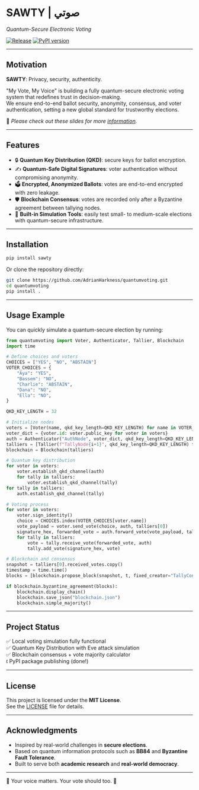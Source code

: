 # SAWTY | صوتي  
*Quantum-Secure Electronic Voting*

[![Release](https://img.shields.io/github/v/release/AdrianHarkness/NYUAD2025.svg?style=popout-square)](https://github.com/AdrianHarkness/NYUAD2025/releases)
[![PyPI version](https://img.shields.io/pypi/v/sawty.svg?style=popout-square)](https://pypi.org/project/sawty/)

---

## Motivation

**SAWTY**: Privacy, security, authenticity.

"My Vote, My Voice" is building a fully quantum-secure electronic voting system that redefines trust in decision-making.  
We ensure end-to-end ballot security, anonymity, consensus, and voter authentication, setting a new global standard for trustworthy elections.

🔗 *Please check out these slides for more [information](https://www.canva.com/design/DAGlxSn6JNY/dj9YdHfOwejP3PryE83FoA/view?utm_content=DAGlxSn6JNY&utm_campaign=designshare&utm_medium=link2&utm_source=uniquelinks&utlId=h6b89bc681d).*

---

## Features

- 🔒 **Quantum Key Distribution (QKD)**: secure keys for ballot encryption.
- ✍️ **Quantum-Safe Digital Signatures**: voter authentication without compromising anonymity.
- 🗳️ **Encrypted, Anonymized Ballots**: votes are end-to-end encrypted with zero leakage.
- 🛡️ **Blockchain Consensus**: votes are recorded only after a Byzantine agreement between tallying nodes.
- 🧪 **Built-in Simulation Tools**: easily test small- to medium-scale elections with quantum-secure infrastructure.

---

## Installation

```bash
pip install sawty
```

Or clone the repository directly:

```bash
git clone https://github.com/AdrianHarkness/quantumvoting.git
cd quantumvoting
pip install .
```

---

## Usage Example

You can quickly simulate a quantum-secure election by running:

```python
from quantumvoting import Voter, Authenticator, Tallier, Blockchain
import time

# Define choices and voters
CHOICES = ["YES", "NO", "ABSTAIN"]
VOTER_CHOICES = {
    "Aya": "YES",
    "Bassem": "NO",
    "Charlie": "ABSTAIN",
    "Dana": "NO",
    "Ella": "NO",
}

QKD_KEY_LENGTH = 32

# Initialize nodes
voters = [Voter(name, qkd_key_length=QKD_KEY_LENGTH) for name in VOTER_CHOICES.keys()]
voter_dict = {voter.id: voter.public_key for voter in voters}
auth = Authenticator("AuthNode", voter_dict, qkd_key_length=QKD_KEY_LENGTH)
talliers = [Tallier(f"TallyNode{i+1}", qkd_key_length=QKD_KEY_LENGTH) for i in range(3)]
blockchain = Blockchain(talliers)

# Quantum key distribution
for voter in voters:
    voter.establish_qkd_channel(auth)
    for tally in talliers:
        voter.establish_qkd_channel(tally)
for tally in talliers:
    auth.establish_qkd_channel(tally)

# Voting process
for voter in voters:
    voter.sign_identity()
    choice = CHOICES.index(VOTER_CHOICES[voter.name])
    vote_payload = voter.send_vote(choice, auth, talliers[0])
    signature_hex, forwarded_vote = auth.forward_vote(vote_payload, talliers[0], voter)
    for tally in talliers:
        vote = tally.receive_vote(forwarded_vote, auth)
        tally.add_vote(signature_hex, vote)

# Blockchain and consensus
snapshot = talliers[0].received_votes.copy()
timestamp = time.time()
blocks = [blockchain.propose_block(snapshot, t, fixed_creator="TallyConsensus", fixed_timestamp=timestamp) for t in talliers]

if blockchain.byzantine_agreement(blocks):
    blockchain.display_chain()
    blockchain.save_json("blockchain.json")
    blockchain.simple_majority()
```

---

## Project Status

✅ Local voting simulation fully functional  
✅ Quantum Key Distribution with Eve attack simulation  
✅ Blockchain consensus + vote majority calculator  
🕻 PyPI package publishing (done!)

---

## License

This project is licensed under the **MIT License**.  
See the [LICENSE](https://opensource.org/licenses/MIT) file for details.

---

## Acknowledgments

- Inspired by real-world challenges in **secure elections**.
- Based on quantum information protocols such as **BB84** and **Byzantine Fault Tolerance**.
- Built to serve both **academic research** and **real-world democracy**.

---

🌟 Your voice matters. Your vote should too. 🌟
